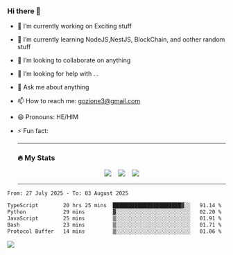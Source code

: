 ### Hi there 👋

<!--
**charlieScript/charlieScript** is a ✨ _special_ ✨ repository because its `README.md` (this file) appears on your GitHub profile.

Here are some ideas to get you started: -->

- 🔭 I’m currently working on Exciting stuff
- 🌱 I’m currently learning NodeJS,NestJS, BlockChain, and oother random stuff
- 👯 I’m looking to collaborate on anything
- 🤔 I’m looking for help with ...
- 💬 Ask me about anything
- 📫 How to reach me: gozione3@gmail.com
- 😄 Pronouns: HE/HIM
- ⚡ Fun fact:


  ---

  ### :fire: My Stats

  <div id="stats" align="center">
  <img src="http://github-readme-streak-stats.herokuapp.com?user=charlieScript&theme=dark&date_format=M%20j%5B%2C%20Y%5D" />&nbsp;&nbsp;&nbsp;
  <img src="https://github-readme-stats.vercel.app/api/top-langs/?username=charlieScript&layout=compact&theme=vision-friendly-dark"/>&nbsp;&nbsp;&nbsp;
  <img src="https://github-readme-stats.vercel.app/api?username=charlieScript&show_icons=true&theme=radical"/>
  </div>

  ---



<!--START_SECTION:waka-->

```txt
From: 27 July 2025 - To: 03 August 2025

TypeScript        20 hrs 25 mins  ██████████████████████▓░░   91.14 %
Python            29 mins         ▓░░░░░░░░░░░░░░░░░░░░░░░░   02.20 %
JavaScript        25 mins         ▒░░░░░░░░░░░░░░░░░░░░░░░░   01.91 %
Bash              23 mins         ▒░░░░░░░░░░░░░░░░░░░░░░░░   01.71 %
Protocol Buffer   14 mins         ▒░░░░░░░░░░░░░░░░░░░░░░░░   01.06 %
```

<!--END_SECTION:waka-->
![](https://komarev.com/ghpvc/?username=charlieScript)
